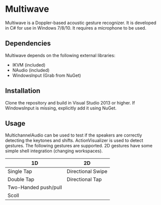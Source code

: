 # Multiwave
Multiwave is a Doppler-based acoustic gesture recognizer. It is developed in C\# for use in Windows 7/8/10. It requires a microphone to be used.

## Dependencies
Multiwave depends on the following external libraries: 
* IKVM (included)
* NAudio (included)
* WindowsInput (Grab from NuGet)

## Installation
Clone the repository and build in Visual Studio 2013 or higher. If WindowsInput is missing, explicitly add it using NuGet.

## Usage
MultichannelAudio can be used to test if the speakers are correctly detecting the keytones and shifts. ActionVisualizer is used to detect gestures. The following gestures are supported. 2D gestures have some simple shell integration (changing workspaces).

| 1D            | 2D            |
| ------------- |-------------  |
| Single Tap    | Directional Swipe |
| Double Tap    | Directional Tap      |
| Two-Handed push/pull |  |
| Scoll    |      |

